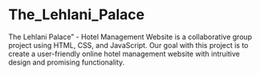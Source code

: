 # The_Lehlani_Palace
The Lehlani Palace” - Hotel Management Website is a collaborative group project using HTML, CSS, and JavaScript. Our goal with this project is to create a user-friendly online hotel management website with intruitive design and promising functionality.
